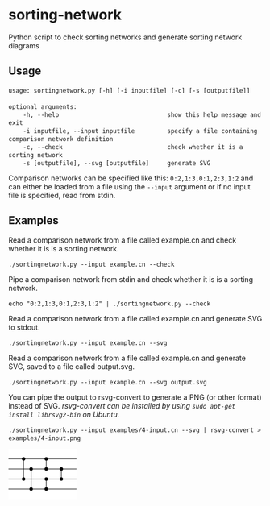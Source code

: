 # sorting-network
Python script to check sorting networks and generate sorting network diagrams

## Usage

```
usage: sortingnetwork.py [-h] [-i inputfile] [-c] [-s [outputfile]]  

optional arguments:  
    -h, --help                              show this help message and exit  
    -i inputfile, --input inputfile         specify a file containing comparison network definition  
    -c, --check                             check whether it is a sorting network  
    -s [outputfile], --svg [outputfile]     generate SVG  
```

Comparison networks can be specified like this: `0:2,1:3,0:1,2:3,1:2` and can either be loaded from a file using the `--input` argument or if no input file is specified, read from stdin.

## Examples
Read a comparison network from a file called example.cn and check whether it is is a sorting network.
```
./sortingnetwork.py --input example.cn --check
```

Pipe a comparison network from stdin and check whether it is is a sorting network.
```
echo "0:2,1:3,0:1,2:3,1:2" | ./sortingnetwork.py --check
```

Read a comparison network from a file called example.cn and generate SVG to stdout.
```
./sortingnetwork.py --input example.cn --svg
```

Read a comparison network from a file called example.cn and generate SVG, saved to a file called output.svg.
```
./sortingnetwork.py --input example.cn --svg output.svg
```

You can pipe the output to rsvg-convert to generate a PNG (or other format) instead of SVG.  *rsvg-convert can be installed by using `sudo apt-get install librsvg2-bin` on Ubuntu.*
```
./sortingnetwork.py --input examples/4-input.cn --svg | rsvg-convert > examples/4-input.png
```
![4-Input Sorting Network](https://github.com/brianpursley/sorting-network/blob/master/examples/4-input.png)
